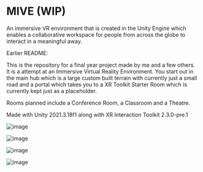 # MIVE (WIP)
An immersive VR environment that is created in the Unity Engine which  enables a collaborative workspace for people from across the globe to interact in a meaningful away.

Earlier README: 

This is the repository for a final year project made by me and a few others. It is a attempt at an Immersive Virtual Reality Environment. You start out in the main hub which is a large custom built terrain with currently just a small road and a portal which takes you to a XR Toolkit Starter Room which is currently kept just as a placeholder.

Rooms planned include a Conference Room, a Classroom and a Theatre.

Made with Unity 2021.3.18f1 along with XR Interaction Toolkit 2.3.0-pre.1

![image](https://user-images.githubusercontent.com/60006877/224762363-2992893a-19bf-4645-9948-b79dfbf5cc88.png)

![image](https://user-images.githubusercontent.com/60006877/224762538-e99d11a0-2b72-459c-8f2c-6c90415bd5fb.png)

![image](https://user-images.githubusercontent.com/60006877/224762675-e77d23d5-1294-48b6-8c15-3122990595ea.png)

![image](https://user-images.githubusercontent.com/60006877/224763216-1f1850a8-02c8-4a2b-ba24-aadcdccae6ed.png)
